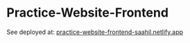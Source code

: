 # Practice-Website-Frontend
See deployed at: [practice-website-frontend-saahil.netlify.app](https://practice-website-frontend-saahil.netlify.app/)
